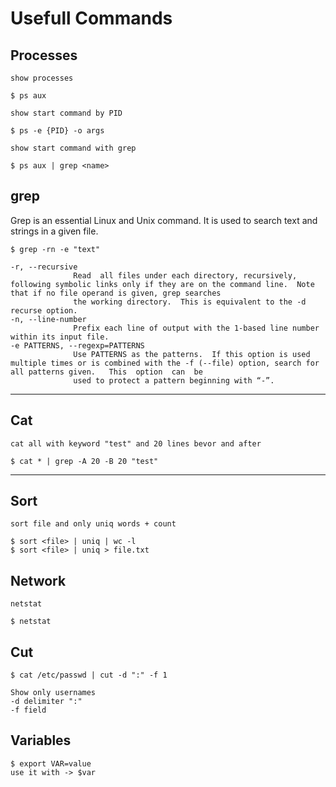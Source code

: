 # Usefull Commands

## Processes

```console
show processes

$ ps aux
```

```console
show start command by PID

$ ps -e {PID} -o args
```


```console
show start command with grep

$ ps aux | grep <name>
```

## grep

Grep is an essential Linux and Unix command. It is used to search text and strings in a given file.

```console
$ grep -rn -e "text"

-r, --recursive
              Read  all files under each directory, recursively, following symbolic links only if they are on the command line.  Note that if no file operand is given, grep searches
              the working directory.  This is equivalent to the -d recurse option.
-n, --line-number
              Prefix each line of output with the 1-based line number within its input file.
-e PATTERNS, --regexp=PATTERNS
              Use PATTERNS as the patterns.  If this option is used multiple times or is combined with the -f (--file) option, search for all patterns given.   This  option  can  be
              used to protect a pattern beginning with “-”.
```

---
## Cat
```console
cat all with keyword "test" and 20 lines bevor and after

$ cat * | grep -A 20 -B 20 "test"
```
---
## Sort
```console
sort file and only uniq words + count

$ sort <file> | uniq | wc -l
$ sort <file> | uniq > file.txt
```

## Network
```console
netstat

$ netstat
```

## Cut

```console
$ cat /etc/passwd | cut -d ":" -f 1

Show only usernames
-d delimiter ":"
-f field
```

## Variables

```console
$ export VAR=value
use it with -> $var
```
